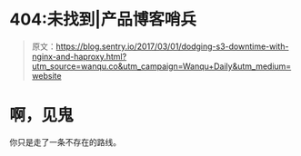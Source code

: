# 404:未找到|产品博客哨兵

> 原文：<https://blog.sentry.io/2017/03/01/dodging-s3-downtime-with-nginx-and-haproxy.html?utm_source=wanqu.co&utm_campaign=Wanqu+Daily&utm_medium=website>

# 啊，见鬼

你只是走了一条不存在的路线。